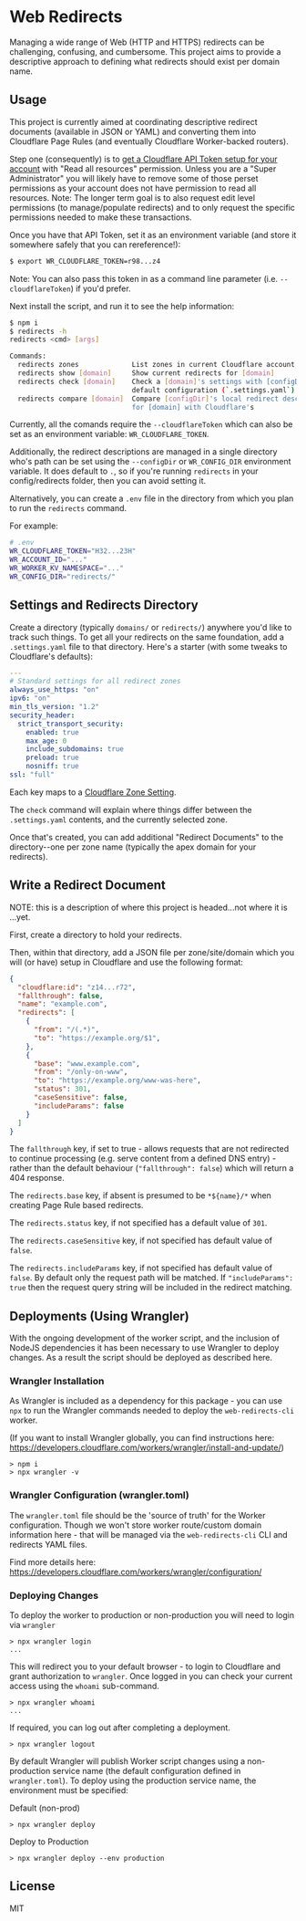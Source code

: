 # Web Redirects

Managing a wide range of Web (HTTP and HTTPS) redirects can be challenging,
confusing, and cumbersome. This project aims to provide a descriptive approach
to defining what redirects should exist per domain name.

## Usage

This project is currently aimed at coordinating descriptive redirect documents
(available in JSON or YAML) and converting them into Cloudflare Page Rules
(and eventually Cloudflare Worker-backed routers).

Step one (consequently) is to [get a Cloudflare API Token setup for your
account](https://support.cloudflare.com/hc/en-us/articles/200167836-Managing-API-Tokens-and-Keys#12345680) with "Read all resources" permission. Unless you are a "Super Administrator"
you will likely have to remove some of those perset permissions as your account
does not have permission to read all resources. Note: The longer term goal is
to also request edit level permissions (to manage/populate redirects) and to
only request the specific permissions needed to make these transactions.

Once you have that API Token, set it as an environment variable (and store it
somewhere safely that you can rereference!):

```sh
$ export WR_CLOUDFLARE_TOKEN=r98...z4
```
Note: You can also pass this token in as a command line parameter
(i.e. `--cloudflareToken`) if you'd prefer.


Next install the script, and run it to see the help information:
```sh
$ npm i
$ redirects -h
redirects <cmd> [args]

Commands:
  redirects zones             List zones in current Cloudflare account
  redirects show [domain]     Show current redirects for [domain]
  redirects check [domain]    Check a [domain]'s settings with [configDir]'s
                              default configuration (`.settings.yaml`)
  redirects compare [domain]  Compare [configDir]'s local redirect descriptions
                              for [domain] with Cloudflare's
```

Currently, all the comands require the `--cloudflareToken` which can also be
set as an environment variable: `WR_CLOUDFLARE_TOKEN`.

Additionally, the redirect descriptions are managed in a single directory who's
path can be set using the `--configDir` or `WR_CONFIG_DIR` environment
variable. It does default to `.`, so if you're running `redirects` in your
config/redirects folder, then you can avoid setting it.

Alternatively, you can create a `.env` file in the directory from which you
plan to run the `redirects` command.

For example:
```sh
# .env
WR_CLOUDFLARE_TOKEN="H32...23H"
WR_ACCOUNT_ID="..."
WR_WORKER_KV_NAMESPACE="..."
WR_CONFIG_DIR="redirects/"
```

## Settings and Redirects Directory

Create a directory (typically `domains/` or `redirects/`) anywhere you'd like
to track such things. To get all your redirects on the same foundation, add a
`.settings.yaml` file to that directory. Here's a starter (with some tweaks to
Cloudflare's defaults):
```yaml
---
# Standard settings for all redirect zones
always_use_https: "on"
ipv6: "on"
min_tls_version: "1.2"
security_header:
  strict_transport_security:
    enabled: true
    max_age: 0
    include_subdomains: true
    preload: true
    nosniff: true
ssl: "full"
```

Each key maps to a [Cloudflare Zone
Setting](https://api.cloudflare.com/#zone-settings-properties).

The `check` command will explain where things differ between the
`.settings.yaml` contents, and the currently selected zone.

Once that's created, you can add additional "Redirect Documents" to the
directory--one per zone name (typically the apex domain for your redirects).

## Write a Redirect Document

NOTE: this is a description of where this project is headed...not where it is
...yet.

First, create a directory to hold your redirects.

Then, within that directory, add a JSON file per zone/site/domain which you
will (or have) setup in Cloudflare and use the following format:

```json
{
  "cloudflare:id": "z14...r72",
  "fallthrough": false,
  "name": "example.com",
  "redirects": [
    {
      "from": "/(.*)",
      "to": "https://example.org/$1",
    },
    {
      "base": "www.example.com",
      "from": "/only-on-www",
      "to": "https://example.org/www-was-here",
      "status": 301,
      "caseSensitive": false,
      "includeParams": false
    }
  ]
}
```

The `fallthrough` key, if set to true - allows requests that are not redirected 
to continue processing (e.g. serve content from a defined DNS entry) - rather
than the default behaviour (`"fallthrough": false`) which will return a 404 response.

The `redirects.base` key, if absent is presumed to be `*${name}/*` when
creating Page Rule based redirects.

The `redirects.status` key, if not specified has a default value of `301`.

The `redirects.caseSensitive` key, if not specified has default value of `false`.

The `redirects.includeParams` key, if not specified has default value of `false`.
By default only the request path will be matched. If `"includeParams": true` then
the request query string will be included in the redirect matching.

## Deployments (Using Wrangler)

With the ongoing development of the worker script, and the inclusion of NodeJS dependencies
it has been necessary to use Wrangler to deploy changes. As a result the script should be deployed
as described here.

### Wrangler Installation

As Wrangler is included as a dependency for this package - you can use `npx` to run the 
Wrangler commands needed to deploy the `web-redirects-cli` worker.

(If you want to install Wrangler globally, you can find instructions here: 
https://developers.cloudflare.com/workers/wrangler/install-and-update/)

```
> npm i
> npx wrangler -v
```

### Wrangler Configuration (wrangler.toml)

The `wrangler.toml` file should be the 'source of truth' for the Worker configuration.
Though we won't store worker route/custom domain information here - that will be managed 
via the `web-redirects-cli` CLI and redirects YAML files.

Find more details here: https://developers.cloudflare.com/workers/wrangler/configuration/

### Deploying Changes

To deploy the worker to production or non-production you will need to login via `wrangler`

```
> npx wrangler login 
...
```

This will redirect you to your default browser - to login to Cloudflare and grant authorization to `wrangler`.
Once logged in you can check your current access using the `whoami` sub-command.

```
> npx wrangler whoami
...
```

If required, you can log out after completing a deployment.

```
> npx wrangler logout
```

By default Wrangler will publish Worker script changes using a non-production service name
(the default configuration defined in `wrangler.toml`). To deploy using the production service name, the environment
must be specified:

Default (non-prod)
```
> npx wrangler deploy
```

Deploy to Production
```
> npx wrangler deploy --env production
```

## License

MIT

